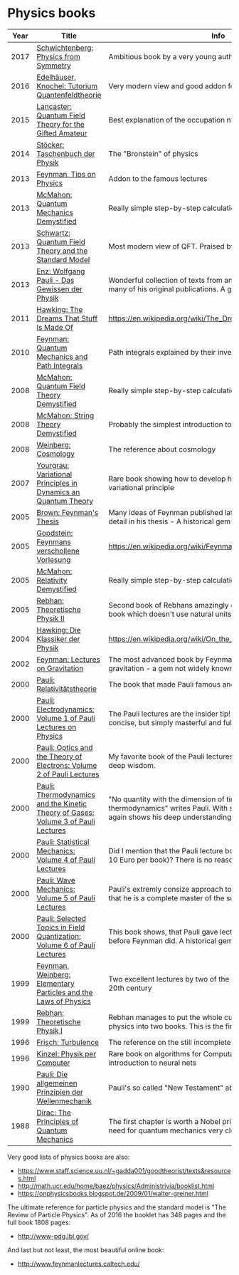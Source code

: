 #  Physics books

 Year | Title | Info 
------|-------|------
2017  | [Schwichtenberg: Physics from Symmetry](https://www.amazon.de/Physics-Symmetry-Undergraduate-Lecture-Notes/dp/3319666304/?tag=maierandi-21) | Ambitious book by a very young author. 
2016  | [Edelhäuser, Knochel: Tutorium Quantenfeldtheorie](https://www.amazon.de/Tutorium-Quantenfeldtheorie-wissen-wollten-bisher/dp/3642376754/?tag=maierandi-21) | Very modern view and good addon for students of QFT
2015  | [Lancaster: Quantum Field Theory for the Gifted Amateur](https://www.amazon.de/Quantum-Field-Theory-Gifted-Amateur/dp/019969933X/?tag=maierandi-21) | Best explanation of the occupation number representation 
2014  | [Stöcker: Taschenbuch der Physik](https://www.amazon.de/Taschenbuch-Physik-Horst-Stöcker/dp/3808556757/?tag=maierandi-21) | The "Bronstein" of physics
2013  | [Feynman, Tips on Physics](https://www.amazon.de/Feynmans-Tips-Physics-Reflections-Insights/dp/0465027970/?tag=maierandi-21)  | Addon to the famous lectures
2013  | [McMahon: Quantum Mechanics Demystified](https://www.amazon.de/Quantum-Mechanics-Demystified-David-McMahon/dp/0071765638/?tag=maierandi-21) | Really simple step-by-step calculations
2013  | [Schwartz: Quantum Field Theory and the Standard Model](https://www.amazon.de/Quantum-Field-Theory-Standard-Model/dp/1107034736/?tag=maierandi-21) | Most modern view of QFT. Praised by Edward Witten.
2013  | [Enz: Wolfgang Pauli - Das Gewissen der Physik](https://www.amazon.de/Wolfgang-Pauli-Gewissen-Physik-German/dp/3322902714/?tag=maierandi-21) | Wonderful collection of texts from and about Pauli. It includes many of his original publications. A gem!
2011  | [Hawking: The Dreams That Stuff Is Made Of](https://www.amazon.de/Dreams-That-Stuff-Made-Physics/dp/0762434341/?tag=maierandi-21) | https://en.wikipedia.org/wiki/The_Dreams_That_Stuff_Is_Made_Of
2010  | [Feynman: Quantum Mechanics and Path Integrals](https://www.amazon.de/Dover-Books-Physics-Mechanics-Integrals/dp/0486477223/?tag=maierandi-21) | Path integrals explained by their inventor - Important reference
2008  | [McMahon: Quantum Field Theory Demystified](https://www.amazon.de/Quantum-Field-Theory-Demystified-Self-Teaching/dp/0071543821/?tag=maierandi-21) | Really simple step-by-step calculations
2008  | [McMahon: String Theory Demystified](https://www.amazon.de/String-Theory-Demystified-David-McMahon/dp/0071498702//?tag=maierandi-21) | Probably the simplest introduction to String theory ever written
2008  | [Weinberg: Cosmology](https://www.amazon.de/Cosmology-Steven-Weinberg/dp/0198526822/?tag=maierandi-21) | The reference about cosmology
2007  | [Yourgrau: Variational Principles in Dynamics an Quantum Theory](https://www.amazon.de/Variational-Principles-Dynamics-Quantum-Physics/dp/0486458881/?tag=maierandi-21) | Rare book showing how to develop hydrodynamics from a variational principle
2005  | [Brown: Feynman's Thesis](https://www.amazon.de/Feynmans-Thesis-Approach-Quantum-Theory/dp/9812563660/?tag=maierandi-21) | Many ideas of Feynman published later are explained in more detail in his thesis - A historical gem
2005  | [Goodstein: Feynmans verschollene Vorlesung](https://www.amazon.de/Feynmans-verschollene-Vorlesung-Bewegung-Planeten/dp/3492229948/?tag=maierandi-21)  | https://en.wikipedia.org/wiki/Feynman's_Lost_Lecture
2005  | [McMahon: Relativity Demystified](https://www.amazon.de/Relativity-Demystified-David-McMahon-ebook/dp/B008KICUR0/) | Really simple step-by-step calculations
2005  | [Rebhan: Theoretische Physik II](ww.amazon.de/Quantenmechanik-Relativistische-Quantenfeldtheorie-Elementarteilchentheorie-Thermodynamik/dp/3827402476/?tag=maierandi-21) | Second book of Rebhans amazingly compact series. The only book which doesn't use natural units for QFT.
2004  | [Hawking: Die Klassiker der Physik](https://www.amazon.de/Die-Klassiker-Physik-Stephen-Hawking/dp/345509404X/?tag=maierandi-21)  | https://en.wikipedia.org/wiki/On_the_Shoulders_of_Giants_(book)      
2002  | [Feynman: Lectures on Gravitation](https://www.amazon.de/Feynman-Lectures-Gravitation-Frontiers-Physics/dp/0813340381/?tag=maierandi-21) | The most advanced book by Feynman on quantum theory of gravitation - a gem not widely known
2000  | [Pauli: Relativitätstheorie](ww.amazon.de/Relativitätstheorie-Domenico-Giulini/dp/3642635482/?tag=maierandi-21) | The book that made Pauli famous and was praised by Einstein
2000  | [Pauli: Electrodynamics: Volume 1 of Pauli Lectures on Physics](https://www.amazon.de/Electrodynamics-Pauli-Lectures-Physics-Vol/dp/0486414574/?tag=maierandi-21) | The Pauli lectures are the insider tip! They are very short and concise, but simply masterful and full of gems.  
2000  | [Pauli: Optics and the Theory of Electrons: Volume 2 of Pauli Lectures](https://www.amazon.de/Optics-Theory-Electrons-Lectures-Physics/dp/0486414582/?tag=maierandi-21) | My favorite book of the Pauli lectures. Every sentence is full of deep wisdom. 
2000  | [Pauli: Thermodynamics and the Kinetic Theory of Gases: Volume 3 of Pauli Lectures](https://www.amazon.de/Thermodynamics-Kinetic-Theory-Gases-Lectures/dp/0486414612/?tag=maierandi-21) | "No quantity with the dimension of time appears in thermodynamics" writes Pauli. With sentences like this Pauli again shows his deep understanding of the subject.
2000  | [Pauli: Statistical Mechanics: Volume 4 of Pauli Lectures](https://www.amazon.de/Statistical-Mechanics-Pauli-Lectures-Physics/dp/0486414604/?tag=maierandi-21) | Did I mention that the Pauli lecture books are also very cheap (< 10 Euro per book)? There is no reason to not buy them all. 
2000  | [Pauli: Wave Mechanics: Volume 5 of Pauli Lectures](https://www.amazon.de/Wave-Mechanics-Pauli-Lectures-Physics/dp/0486414620/?tag=maierandi-21) | Pauli's extremly consize approach to quantum mechanics shows, that he is a complete master of the subject. 
2000  | [Pauli: Selected Topics in Field Quantization: Volume 6 of Pauli Lectures](https://www.amazon.de/Selected-Topics-Field-Quantization-Lectures/dp/0486414590/) | This book shows, that Pauli gave lectures on path integrals even before Feynman did. A historical gem. 
1999  | [Feynman, Weinberg: Elementary Particles and the Laws of Physics](https://www.amazon.de/Elementary-Particles-Laws-Physics-Memorial/dp/0521658624/?tag=maierandi-21) | Two excellent lectures by two of the greatest physicists of the 20th century       
1999  | [Rebhan: Theoretische Physik I](https://www.amazon.de/Theoretische-Elektrodynamik-Allgemeine-Relativitätstheorie-Kosmologie/dp/3827402468/?tag=maierandi-21) | Rebhan manages to put the whole curriculum of theoretical physics into two books. This is the first book of the series.
1996  | [Frisch: Turbulence](https://www.amazon.de/Turbulence-Legacy-N-Kolmogorov/dp/0521457130/?tag=maierandi-21) | The reference on the still incomplete theory of turbulence
1996  | [Kinzel: Physik per Computer](https://www.amazon.de/Physik-per-Computer-Programmierung-physikalischer/dp/3827400201) | Rare book on algorithms for Computational Physics including an introduction to neural nets
1990  | [Pauli: Die allgemeinen Prinzipien der Wellenmechanik](https://www.amazon.de/Die-allgemeinen-Prinzipien-Wellenmechanik-herausgegeben/dp/3540519491/?tag=maierandi-21) | Pauli's so called "New Testament" about wave mechanics
1988  | [Dirac: The Principles of Quantum Mechanics](https://www.amazon.de/Principles-Quantum-Mechanics-P-Dirac/dp/0198520115/?tag=maierandi-21) | The first chapter is worth a Nobel prize alone - It explains the need for quantum mechanics very clearly


Very good lists of physics books are also:

- https://www.staff.science.uu.nl/~gadda001/goodtheorist/texts&resources.html
- http://math.ucr.edu/home/baez/physics/Administrivia/booklist.html
- https://onphysicsbooks.blogspot.de/2009/01/walter-greiner.html

The ultimate reference for particle physics and the standard model is "The Review of Particle Physics". As of 2016 the booklet has 348 pages and the full book 1808 pages:

- http://www-pdg.lbl.gov/

And last but not least, the most beautiful online book:

- http://www.feynmanlectures.caltech.edu/ 
